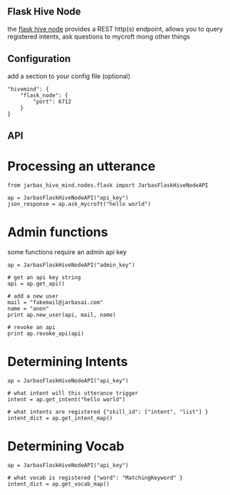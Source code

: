 ## Flask Hive Node

the [flask hive node]() provides a REST http(s) endpoint, allows you to query registered intents, ask questions to mycroft mong other things

## Configuration

add a section to your config file (optional)

    "hivemind": {
        "flask_node": {
            "port": 6712
        }
    }

## API

# Processing an utterance

    from jarbas_hive_mind.nodes.flask import JarbasFlaskHiveNodeAPI

    ap = JarbasFlaskHiveNodeAPI("api_key")
    json_response = ap.ask_mycroft("hello world")

# Admin functions

some functions require an admin api key

    ap = JarbasFlaskHiveNodeAPI("admin_key")

    # get an api key string
    api = ap.get_api()

    # add a new user
    mail = "fakemail@jarbasai.com"
    name = "anon"
    print ap.new_user(api, mail, name)

    # revoke an api
    print ap.revoke_api(api)

# Determining Intents

    ap = JarbasFlaskHiveNodeAPI("api_key")

    # what intent will this utterance trigger
    intent = ap.get_intent("hello world")

    # what intents are registered {"skill_id": ["intent", "list"] }
    intent_dict = ap.get_intent_map()

# Determining Vocab

    ap = JarbasFlaskHiveNodeAPI("api_key")

    # what vocab is registered {"word": "MatchingKeyword" }
    intent_dict = ap.get_vocab_map()
